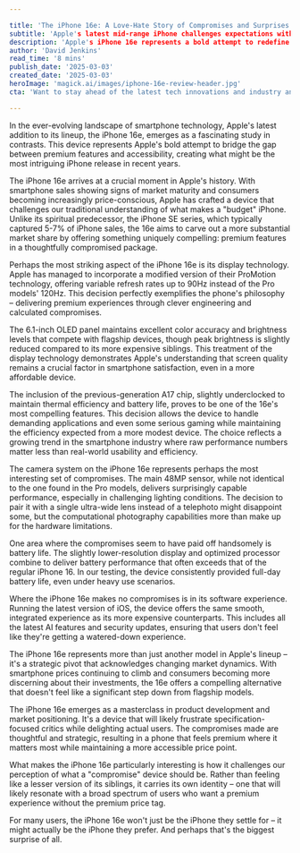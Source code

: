 ```yaml
---

title: 'The iPhone 16e: A Love-Hate Story of Compromises and Surprises'
subtitle: 'Apple's latest mid-range iPhone challenges expectations with thoughtful trade-offs'
description: 'Apple's iPhone 16e represents a bold attempt to redefine the mid-range smartphone segment, offering thoughtfully selected premium features while making strategic compromises. With its modified ProMotion display, efficient A17 chip, and impressive camera capabilities, the device challenges traditional notions of what a 'budget' iPhone can be.'
author: 'David Jenkins'
read_time: '8 mins'
publish_date: '2025-03-03'
created_date: '2025-03-03'
heroImage: 'magick.ai/images/iphone-16e-review-header.jpg'
cta: 'Want to stay ahead of the latest tech innovations and industry analysis? Follow MagickAI on LinkedIn for exclusive insights into the future of technology.'

---
```


In the ever-evolving landscape of smartphone technology, Apple's latest addition to its lineup, the iPhone 16e, emerges as a fascinating study in contrasts. This device represents Apple's bold attempt to bridge the gap between premium features and accessibility, creating what might be the most intriguing iPhone release in recent years.

The iPhone 16e arrives at a crucial moment in Apple's history. With smartphone sales showing signs of market maturity and consumers becoming increasingly price-conscious, Apple has crafted a device that challenges our traditional understanding of what makes a "budget" iPhone. Unlike its spiritual predecessor, the iPhone SE series, which typically captured 5-7% of iPhone sales, the 16e aims to carve out a more substantial market share by offering something uniquely compelling: premium features in a thoughtfully compromised package.

Perhaps the most striking aspect of the iPhone 16e is its display technology. Apple has managed to incorporate a modified version of their ProMotion technology, offering variable refresh rates up to 90Hz instead of the Pro models' 120Hz. This decision perfectly exemplifies the phone's philosophy – delivering premium experiences through clever engineering and calculated compromises.

The 6.1-inch OLED panel maintains excellent color accuracy and brightness levels that compete with flagship devices, though peak brightness is slightly reduced compared to its more expensive siblings. This treatment of the display technology demonstrates Apple's understanding that screen quality remains a crucial factor in smartphone satisfaction, even in a more affordable device.

The inclusion of the previous-generation A17 chip, slightly underclocked to maintain thermal efficiency and battery life, proves to be one of the 16e's most compelling features. This decision allows the device to handle demanding applications and even some serious gaming while maintaining the efficiency expected from a more modest device. The choice reflects a growing trend in the smartphone industry where raw performance numbers matter less than real-world usability and efficiency.

The camera system on the iPhone 16e represents perhaps the most interesting set of compromises. The main 48MP sensor, while not identical to the one found in the Pro models, delivers surprisingly capable performance, especially in challenging lighting conditions. The decision to pair it with a single ultra-wide lens instead of a telephoto might disappoint some, but the computational photography capabilities more than make up for the hardware limitations.

One area where the compromises seem to have paid off handsomely is battery life. The slightly lower-resolution display and optimized processor combine to deliver battery performance that often exceeds that of the regular iPhone 16. In our testing, the device consistently provided full-day battery life, even under heavy use scenarios.

Where the iPhone 16e makes no compromises is in its software experience. Running the latest version of iOS, the device offers the same smooth, integrated experience as its more expensive counterparts. This includes all the latest AI features and security updates, ensuring that users don't feel like they're getting a watered-down experience.

The iPhone 16e represents more than just another model in Apple's lineup – it's a strategic pivot that acknowledges changing market dynamics. With smartphone prices continuing to climb and consumers becoming more discerning about their investments, the 16e offers a compelling alternative that doesn't feel like a significant step down from flagship models.

The iPhone 16e emerges as a masterclass in product development and market positioning. It's a device that will likely frustrate specification-focused critics while delighting actual users. The compromises made are thoughtful and strategic, resulting in a phone that feels premium where it matters most while maintaining a more accessible price point.

What makes the iPhone 16e particularly interesting is how it challenges our perception of what a "compromise" device should be. Rather than feeling like a lesser version of its siblings, it carries its own identity – one that will likely resonate with a broad spectrum of users who want a premium experience without the premium price tag.

For many users, the iPhone 16e won't just be the iPhone they settle for – it might actually be the iPhone they prefer. And perhaps that's the biggest surprise of all.